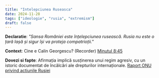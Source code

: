 ```yaml
---
title: "Intelepciunea Ruseasca"
date: 2024-11-28
tags: ["ideologie", "rusia", "extremism"]
draft: false
---
```


**Declaratie**: 
*"Sansa României este înțelepciunea rusească. Rusia nu este o țară lașă și sigur își va proteja compatrioții."*

**Context**: Cine e Calin Georgescu? (Recorder) [Minutul 8:45](https://www.youtube.com/watch?t=524&v=RcBjGlbg3xk
)

**Dovezi si fapte**: Afirmația implică susținerea unui regim agresiv, cu un istoric documentat de încălcări ale drepturilor internaționale.
[Raport ONU privind actiunile Rusiei](https://news.un.org/en/story/2024/07/1151741)

